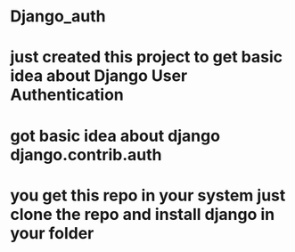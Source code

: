 # Django_auth
# just created this project to get basic idea about Django User Authentication
# got basic idea about django django.contrib.auth
# you get this repo in your system just clone the repo and install django in your folder
